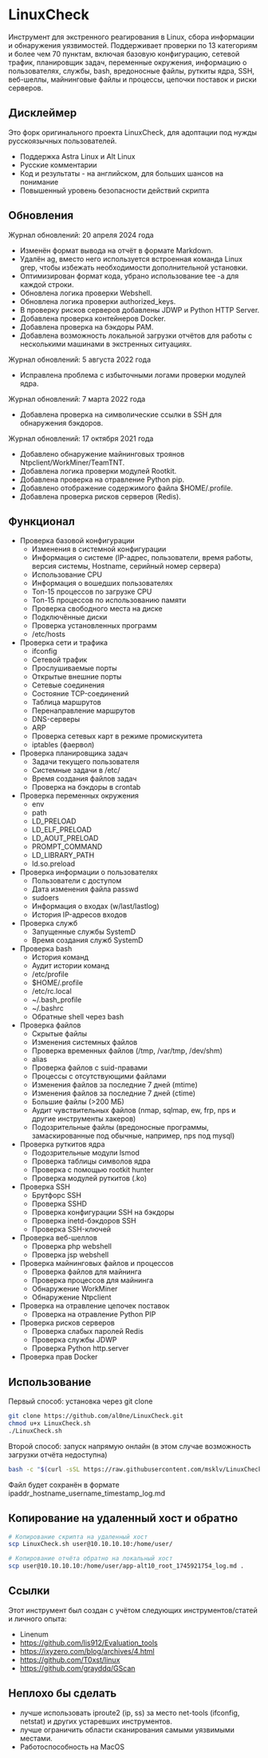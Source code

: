 # LinuxCheck

Инструмент для экстренного реагирования в Linux, сбора информации и обнаружения уязвимостей. Поддерживает проверки по 13 категориям и более чем 70 пунктам, включая базовую конфигурацию, сетевой трафик, планировщик задач, переменные окружения, информацию о пользователях, службы, bash, вредоносные файлы, руткиты ядра, SSH, веб-шеллы, майнинговые файлы и процессы, цепочки поставок и риски серверов.

## Дисклеймер

Это форк оригинального проекта LinuxCheck, для адоптации под нужды русскоязычных пользователей.

- Поддержка Astra Linux и Alt Linux
- Русские комментарии
- Код и результаты - на английском, для больших шансов на понимание
- Повышенный уровень безопасности действий скрипта

## Обновления

Журнал обновлений: 20 апреля 2024 года

- Изменён формат вывода на отчёт в формате Markdown.
- Удалён ag, вместо него используется встроенная команда Linux grep, чтобы избежать необходимости дополнительной установки.
- Оптимизирован формат кода, убрано использование tee -a для каждой строки.
- Обновлена логика проверки Webshell.
- Обновлена логика проверки authorized_keys.
- В проверку рисков серверов добавлены JDWP и Python HTTP Server.
- Добавлена проверка контейнеров Docker.
- Добавлена проверка на бэкдоры PAM.
- Добавлена возможность локальной загрузки отчётов для работы с несколькими машинами в экстренных ситуациях.

Журнал обновлений: 5 августа 2022 года

- Исправлена проблема с избыточными логами проверки модулей ядра.

Журнал обновлений: 7 марта 2022 года

- Добавлена проверка на символические ссылки в SSH для обнаружения бэкдоров.

Журнал обновлений: 17 октября 2021 года

- Добавлено обнаружение майнинговых троянов Ntpclient/WorkMiner/TeamTNT.
- Добавлена логика проверки модулей Rootkit.
- Добавлена проверка на отравление Python pip.
- Добавлено отображение содержимого файла $HOME/.profile.
- Добавлена проверка рисков серверов (Redis).

## Функционал

* Проверка базовой конфигурации
    * Изменения в системной конфигурации
    * Информация о системе (IP-адрес, пользователи, время работы, версия системы, Hostname, серийный номер сервера)
    * Использование CPU
    * Информация о вошедших пользователях
    * Топ-15 процессов по загрузке CPU
    * Топ-15 процессов по использованию памяти
    * Проверка свободного места на диске
    * Подключённые диски
    * Проверка установленных программ
    * /etc/hosts
* Проверка сети и трафика
    * ifconfig
    * Сетевой трафик
    * Прослушиваемые порты
    * Открытые внешние порты
    * Сетевые соединения
    * Состояние TCP-соединений
    * Таблица маршрутов
    * Перенаправление маршрутов
    * DNS-серверы
    * ARP
    * Проверка сетевых карт в режиме промискуитета
    * iptables (фаервол)
* Проверка планировщика задач
    * Задачи текущего пользователя
    * Системные задачи в /etc/
    * Время создания файлов задач
    * Проверка на бэкдоры в crontab
* Проверка переменных окружения
    * env
    * path
    * LD_PRELOAD
    * LD_ELF_PRELOAD
    * LD_AOUT_PRELOAD
    * PROMPT_COMMAND
    * LD_LIBRARY_PATH
    * ld.so.preload
* Проверка информации о пользователях
    * Пользователи с доступом
    * Дата изменения файла passwd
    * sudoers
    * Информация о входах (w/last/lastlog)
    * История IP-адресов входов
* Проверка служб
    * Запущенные службы SystemD
    * Время создания служб SystemD
* Проверка bash
    * История команд
    * Аудит истории команд
    * /etc/profile
    * $HOME/.profile
    * /etc/rc.local
    * ~/.bash_profile
    * ~/.bashrc
    * Обратные shell через bash
* Проверка файлов
    * Скрытые файлы
    * Изменения системных файлов
    * Проверка временных файлов (/tmp, /var/tmp, /dev/shm)
    * alias
    * Проверка файлов с suid-правами
    * Процессы с отсутствующими файлами
    * Изменения файлов за последние 7 дней (mtime)
    * Изменения файлов за последние 7 дней (ctime)
    * Большие файлы (>200 МБ)
    * Аудит чувствительных файлов (nmap, sqlmap, ew, frp, nps и другие инструменты хакеров)
    * Подозрительные файлы (вредоносные программы, замаскированные под обычные, например, nps под mysql)
* Проверка руткитов ядра
    * Подозрительные модули lsmod
    * Проверка таблицы символов ядра
    * Проверка с помощью rootkit hunter
    * Проверка модулей руткитов (.ko)
* Проверка SSH
    * Брутфорс SSH
    * Проверка SSHD
    * Проверка конфигурации SSH на бэкдоры
    * Проверка inetd-бэкдоров SSH
    * Проверка SSH-ключей
* Проверка веб-шеллов
    * Проверка php webshell
    * Проверка jsp webshell
* Проверка майнинговых файлов и процессов
    * Проверка файлов для майнинга
    * Проверка процессов для майнинга
    * Обнаружение WorkMiner
    * Обнаружение Ntpclient
* Проверка на отравление цепочек поставок
    * Проверка на отравление Python PIP
* Проверка рисков серверов
    * Проверка слабых паролей Redis
    * Проверка службы JDWP
    * Проверка Python http.server
* Проверка прав Docker

## Использование

Первый способ: установка через git clone

```bash
git clone https://github.com/al0ne/LinuxCheck.git
chmod u+x LinuxCheck.sh
./LinuxCheck.sh  
```

Второй способ: запуск напрямую онлайн (в этом случае возможность загрузки отчёта недоступна)

```bash
bash -c "$(curl -sSL https://raw.githubusercontent.com/msklv/LinuxCheck/master/LinuxCheck.sh)"  
```

Файл будет сохранён в формате ipaddr_hostname_username_timestamp_log.md

## Копирование на удаленный хост и обратно

```bash
# Копирование скрипта на удаленный хост
scp LinuxCheck.sh user@10.10.10.10:/home/user/

# Копирование отчёта обратно на локальный хост
scp user@10.10.10.10:/home/user/app-alt10_root_1745921754_log.md .
```

## Ссылки

Этот инструмент был создан с учётом следующих инструментов/статей и личного опыта:

- Linenum
- https://github.com/lis912/Evaluation_tools  
- https://ixyzero.com/blog/archives/4.html  
- https://github.com/T0xst/linux
- https://github.com/grayddq/GScan  

## Неплохо бы сделать

- лучше использовать iproute2 (ip, ss) за место net-tools (ifconfig, netstat) и других устаревших инструментов.
- лучше ограничить области сканирования самыми уязвимыми местами.
- Работоспособность на MacOS
